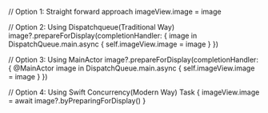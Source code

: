    // Option 1: Straight forward approach
         imageView.image = image
        
  // Option 2: Using Dispatchqueue(Traditional Way)
        image?.prepareForDisplay(completionHandler: { image in
            DispatchQueue.main.async {
                self.imageView.image = image
            }
         })
        
  // Option 3: Using MainActor
        image?.prepareForDisplay(completionHandler: { @MainActor image in
            DispatchQueue.main.async {
                self.imageView.image = image
            }
        })
        
  // Option 4: Using Swift Concurrency(Modern Way)
        Task {
            imageView.image = await image?.byPreparingForDisplay()
        }
